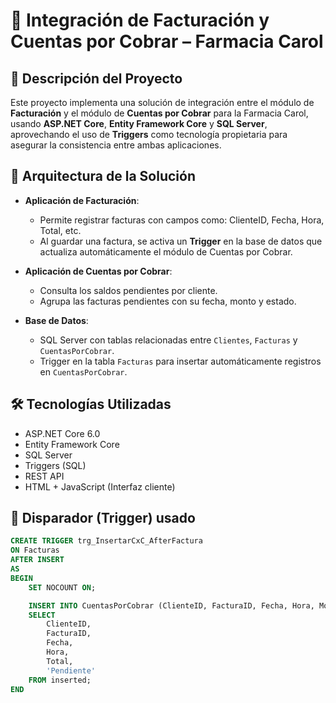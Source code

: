 # 💊 Integración de Facturación y Cuentas por Cobrar – Farmacia Carol

## 📌 Descripción del Proyecto
Este proyecto implementa una solución de integración entre el módulo de **Facturación** y el módulo de **Cuentas por Cobrar** para la Farmacia Carol, usando **ASP.NET Core**, **Entity Framework Core** y **SQL Server**, aprovechando el uso de **Triggers** como tecnología propietaria para asegurar la consistencia entre ambas aplicaciones.

## 🧩 Arquitectura de la Solución

- **Aplicación de Facturación**:
  - Permite registrar facturas con campos como: ClienteID, Fecha, Hora, Total, etc.
  - Al guardar una factura, se activa un **Trigger** en la base de datos que actualiza automáticamente el módulo de Cuentas por Cobrar.

- **Aplicación de Cuentas por Cobrar**:
  - Consulta los saldos pendientes por cliente.
  - Agrupa las facturas pendientes con su fecha, monto y estado.

- **Base de Datos**:
  - SQL Server con tablas relacionadas entre `Clientes`, `Facturas` y `CuentasPorCobrar`.
  - Trigger en la tabla `Facturas` para insertar automáticamente registros en `CuentasPorCobrar`.

## 🛠️ Tecnologías Utilizadas

- ASP.NET Core 6.0
- Entity Framework Core
- SQL Server
- Triggers (SQL)
- REST API
- HTML + JavaScript (Interfaz cliente)

## 🔁 Disparador (Trigger) usado

```sql
CREATE TRIGGER trg_InsertarCxC_AfterFactura
ON Facturas
AFTER INSERT
AS
BEGIN
    SET NOCOUNT ON;

    INSERT INTO CuentasPorCobrar (ClienteID, FacturaID, Fecha, Hora, Monto, Estado)
    SELECT
        ClienteID,
        FacturaID,
        Fecha,
        Hora,
        Total,
        'Pendiente'
    FROM inserted;
END
